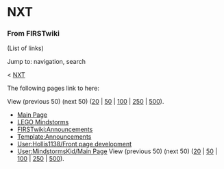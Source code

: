 # NXT

### From FIRSTwiki

(List of links)

Jump to: navigation, search

&lt; [NXT](/index.php?title=NXT&redirect=no "NXT" )  

The following pages link to here:

View (previous 50) (next 50)
([20](/index.php?title=Special:Whatlinkshere/NXT&limit=20&from=0
"Special:Whatlinkshere/NXT" ) |
[50](/index.php?title=Special:Whatlinkshere/NXT&limit=50&from=0
"Special:Whatlinkshere/NXT" ) |
[100](/index.php?title=Special:Whatlinkshere/NXT&limit=100&from=0
"Special:Whatlinkshere/NXT" ) |
[250](/index.php?title=Special:Whatlinkshere/NXT&limit=250&from=0
"Special:Whatlinkshere/NXT" ) |
[500](/index.php?title=Special:Whatlinkshere/NXT&limit=500&from=0
"Special:Whatlinkshere/NXT" )).

  * [Main Page](/index.php/Main_Page "Main Page" )
  * [LEGO Mindstorms](/index.php/LEGO_Mindstorms "LEGO Mindstorms" )
  * [FIRSTwiki:Announcements](/index.php/FIRSTwiki:Announcements "FIRSTwiki:Announcements" )
  * [Template:Announcements](/index.php/Template:Announcements "Template:Announcements" )
  * [User:Hollis1138/Front page development](/index.php/User:Hollis1138/Front_page_development "User:Hollis1138/Front page development" )
  * [User:MindstormsKid/Main Page](/index.php/User:MindstormsKid/Main_Page "User:MindstormsKid/Main Page" )
View (previous 50) (next 50)
([20](/index.php?title=Special:Whatlinkshere/NXT&limit=20&from=0
"Special:Whatlinkshere/NXT" ) |
[50](/index.php?title=Special:Whatlinkshere/NXT&limit=50&from=0
"Special:Whatlinkshere/NXT" ) |
[100](/index.php?title=Special:Whatlinkshere/NXT&limit=100&from=0
"Special:Whatlinkshere/NXT" ) |
[250](/index.php?title=Special:Whatlinkshere/NXT&limit=250&from=0
"Special:Whatlinkshere/NXT" ) |
[500](/index.php?title=Special:Whatlinkshere/NXT&limit=500&from=0
"Special:Whatlinkshere/NXT" )).


